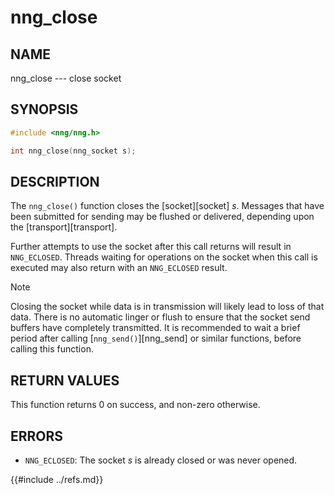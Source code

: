 # nng_close

## NAME

nng_close --- close socket

## SYNOPSIS

```c
#include <nng/nng.h>

int nng_close(nng_socket s);
```

## DESCRIPTION

The `nng_close()` function closes the [socket][socket] _s_.
Messages that have been submitted for sending may be flushed or delivered,
depending upon the [transport][transport].

Further attempts to use the socket after this call returns will result
in `NNG_ECLOSED`.
Threads waiting for operations on the socket when this
call is executed may also return with an `NNG_ECLOSED` result.

> [!NOTE]
> Closing the socket while data is in transmission will likely lead to loss
> of that data.
> There is no automatic linger or flush to ensure that the socket send buffers
> have completely transmitted.
> It is recommended to wait a brief period after calling
> [`nng_send()`][nng_send] or similar functions, before calling this
> function.

## RETURN VALUES

This function returns 0 on success, and non-zero otherwise.

## ERRORS

- `NNG_ECLOSED`: The socket _s_ is already closed or was never opened.

{{#include ../refs.md}}
